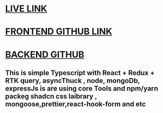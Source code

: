
# [LIVE LINK]()

# [FRONTEND GITHUB LINK](https://github.com/mehedi494/book-shelf)


# [BACKEND GITHUB](https://github.com/mehedi494/book-shelf-backend)


## This is simple Typescript with React + Redux + RTK query, asyncThuck  , node, mongoDb, expressJs is are using core Tools and npm/yarn packeg shadcn css laibrary , mongoose,prettier,react-hook-form and etc
